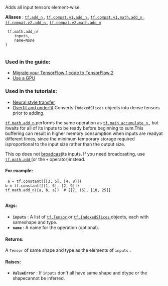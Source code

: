 Adds all input tensors element-wise.

**Aliases** : [ `tf.add_n` ](/api_docs/python/tf/math/add_n), [ `tf.compat.v1.add_n` ](/api_docs/python/tf/math/add_n), [ `tf.compat.v1.math.add_n` ](/api_docs/python/tf/math/add_n), [ `tf.compat.v2.add_n` ](/api_docs/python/tf/math/add_n), [ `tf.compat.v2.math.add_n` ](/api_docs/python/tf/math/add_n)

```
 tf.math.add_n(
    inputs,
    name=None
)
 
```

### Used in the guide:
- [Migrate your TensorFlow 1 code to TensorFlow 2](https://tensorflow.google.cn/guide/migrate)
- [Use a GPU](https://tensorflow.google.cn/guide/gpu)


### Used in the tutorials:
- [Neural style transfer](https://tensorflow.google.cn/tutorials/generative/style_transfer)
- [Overfit and underfit](https://tensorflow.google.cn/tutorials/keras/overfit_and_underfit)
Converts  `IndexedSlices`  objects into dense tensors prior to adding.

[ `tf.math.add_n` ](https://tensorflow.google.cn/api_docs/python/tf/math/add_n) performs the same operation as [ `tf.math.accumulate_n` ](https://tensorflow.google.cn/api_docs/python/tf/math/accumulate_n), but itwaits for all of its inputs to be ready before beginning to sum.This buffering can result in higher memory consumption when inputs are readyat different times, since the minimum temporary storage required isproportional to the input size rather than the output size.

This op does not [broadcast](https://docs.scipy.org/doc/numpy-1.13.0/user/basics.broadcasting.html)its inputs. If you need broadcasting, use [ `tf.math.add` ](https://tensorflow.google.cn/api_docs/python/tf/math/add) (or the  `+`  operator)instead.

#### For example:


```
 a = tf.constant([[3, 5], [4, 8]])
b = tf.constant([[1, 6], [2, 9]])
tf.math.add_n([a, b, a])  # [[7, 16], [10, 25]]
 
```

#### Args:
- **`inputs`** : A list of [ `tf.Tensor` ](https://tensorflow.google.cn/api_docs/python/tf/Tensor) or [ `tf.IndexedSlices` ](https://tensorflow.google.cn/api_docs/python/tf/IndexedSlices) objects, each with sameshape and type.
- **`name`** : A name for the operation (optional).


#### Returns:
A  `Tensor`  of same shape and type as the elements of  `inputs` .

#### Raises:
- **`ValueError`** : If  `inputs`  don't all have same shape and dtype or the shapecannot be inferred.
